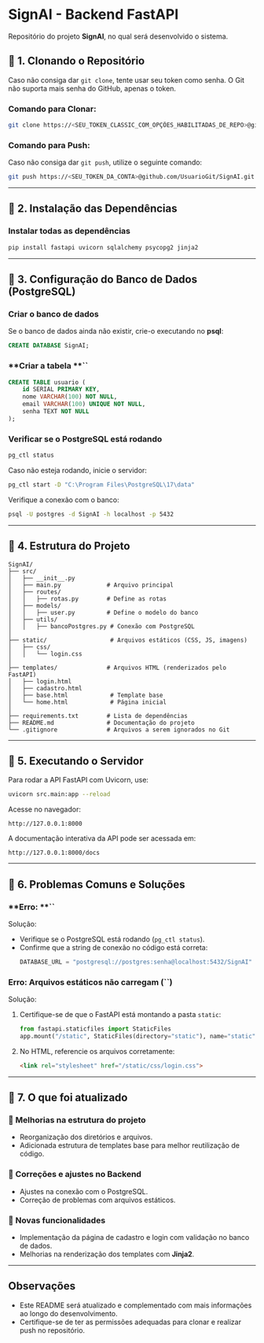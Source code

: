 # **SignAI - Backend FastAPI**

Repositório do projeto **SignAI**, no qual será desenvolvido o sistema.

## **📌 1. Clonando o Repositório**

Caso não consiga dar `git clone`, tente usar seu token como senha. O Git não suporta mais senha do GitHub, apenas o token.

### **Comando para Clonar:**

```bash
git clone https://<SEU_TOKEN_CLASSIC_COM_OPÇÕES_HABILITADAS_DE_REPO>@github.com/Projetct-SignAI/SignAI.git
```

### **Comando para Push:**

Caso não consiga dar `git push`, utilize o seguinte comando:

```bash
git push https://<SEU_TOKEN_DA_CONTA>@github.com/UsuarioGit/SignAI.git
```

---

## **📌 2. Instalação das Dependências**

### **Instalar todas as dependências**


```sh
pip install fastapi uvicorn sqlalchemy psycopg2 jinja2
```

---

## **📌 3. Configuração do Banco de Dados (PostgreSQL)**

### **Criar o banco de dados**

Se o banco de dados ainda não existir, crie-o executando no **psql**:

```sql
CREATE DATABASE SignAI;
```

### **Criar a tabela **``

```sql
CREATE TABLE usuario (
    id SERIAL PRIMARY KEY,
    nome VARCHAR(100) NOT NULL,
    email VARCHAR(100) UNIQUE NOT NULL,
    senha TEXT NOT NULL
);
```

### **Verificar se o PostgreSQL está rodando**

```sh
pg_ctl status
```

Caso não esteja rodando, inicie o servidor:

```sh
pg_ctl start -D "C:\Program Files\PostgreSQL\17\data"
```

Verifique a conexão com o banco:

```sh
psql -U postgres -d SignAI -h localhost -p 5432
```

---

## **📌 4. Estrutura do Projeto**

```plaintext
SignAI/
├── src/                     
│   ├── __init__.py
│   ├── main.py             # Arquivo principal
│   ├── routes/
│   │   ├── rotas.py        # Define as rotas
│   ├── models/
│   │   ├── user.py         # Define o modelo do banco
│   ├── utils/
│   │   ├── bancoPostgres.py # Conexão com PostgreSQL
│
├── static/                  # Arquivos estáticos (CSS, JS, imagens)
│   ├── css/
│   │   └── login.css
│
├── templates/              # Arquivos HTML (renderizados pelo FastAPI)
│   ├── login.html
│   ├── cadastro.html
│   ├── base.html            # Template base
│   └── home.html            # Página inicial
│
├── requirements.txt        # Lista de dependências
├── README.md               # Documentação do projeto
└── .gitignore              # Arquivos a serem ignorados no Git
```

---

## **📌 5. Executando o Servidor**

Para rodar a API FastAPI com Uvicorn, use:

```sh
uvicorn src.main:app --reload
```

Acesse no navegador:

```
http://127.0.0.1:8000
```

A documentação interativa da API pode ser acessada em:

```
http://127.0.0.1:8000/docs
```

---

## **📌 6. Problemas Comuns e Soluções**

### **Erro: **``

Solução:

- Verifique se o PostgreSQL está rodando (`pg_ctl status`).
- Confirme que a string de conexão no código está correta:
  ```python
  DATABASE_URL = "postgresql://postgres:senha@localhost:5432/SignAI"
  ```

### **Erro: Arquivos estáticos não carregam (**``**)**

Solução:

1. Certifique-se de que o FastAPI está montando a pasta `static`:
   ```python
   from fastapi.staticfiles import StaticFiles
   app.mount("/static", StaticFiles(directory="static"), name="static")
   ```
2. No HTML, referencie os arquivos corretamente:
   ```html
   <link rel="stylesheet" href="/static/css/login.css">
   ```

---

## **📌 7. O que foi atualizado**

### **🔹 Melhorias na estrutura do projeto**

- Reorganização dos diretórios e arquivos.
- Adicionada estrutura de templates base para melhor reutilização de código.

### **🔹 Correções e ajustes no Backend**

- Ajustes na conexão com o PostgreSQL.
- Correção de problemas com arquivos estáticos.

### **🔹 Novas funcionalidades**

- Implementação da página de cadastro e login com validação no banco de dados.
- Melhorias na renderização dos templates com **Jinja2**.


---

## Observações

- Este README será atualizado e complementado com mais informações ao longo do desenvolvimento.
- Certifique-se de ter as permissões adequadas para clonar e realizar push no repositório.
